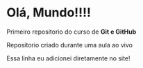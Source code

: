 # Olá, Mundo!!!!
 Primeiro repositorio do curso de **Git e GitHub**

Repositorio criado durante uma aula ao vivo

Essa linha eu adicionei diretamente no site! 
